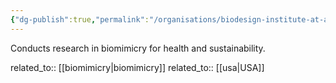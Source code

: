 ```yaml
---
{"dg-publish":true,"permalink":"/organisations/biodesign-institute-at-arizona-state-university/","title":"Biodesign Institute at Arizona State University"}
---
```



Conducts research in biomimicry for health and sustainability.

related_to:: [[biomimicry\|biomimicry]]
related_to:: [[usa\|USA]]
